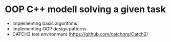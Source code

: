 # OOP C++ modell solving a given task
* Implementing basic algorithms 
* Implementing OOP design patterns
* CATCH2 test environment (https://github.com/catchorg/Catch2)
